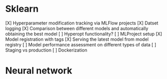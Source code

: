 # Sklearn
[X] Hyperparameter modification tracking via MLFlow projects
[X] Datset logging
[X] Comparison between different models and automatically obtaining the best model
[ ] Hyperopt functionality?
[ ] MLProject setup
[X] Model registration with tags
[X] Serving the latest model from model registry
[ ] Model performance assessment on different types of data
[ ] Staging vs production
[ ] Dockerization

# Neural network